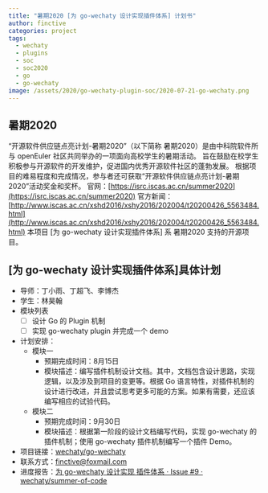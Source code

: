 ```yaml
---
title: "暑期2020 [为 go-wechaty 设计实现插件体系] 计划书"
author: finctive
categories: project
tags:
  - wechaty
  - plugins
  - soc
  - soc2020
  - go
  - go-wechaty
image: /assets/2020/go-wechaty-plugin-soc/2020-07-21-go-wechaty.png
---
```


## 暑期2020

“开源软件供应链点亮计划-暑期2020”（以下简称 暑期2020）是由中科院软件所与 openEuler 社区共同举办的一项面向高校学生的暑期活动。
旨在鼓励在校学生积极参与开源软件的开发维护，促进国内优秀开源软件社区的蓬勃发展。
根据项目的难易程度和完成情况，参与者还可获取“开源软件供应链点亮计划-暑期2020”活动奖金和奖杯。
官网：[https://isrc.iscas.ac.cn/summer2020](https://isrc.iscas.ac.cn/summer2020) 官方新闻：[http://www.iscas.ac.cn/xshd2016/xshy2016/202004/t20200426_5563484.html](http://www.iscas.ac.cn/xshd2016/xshy2016/202004/t20200426_5563484.html)
本项目 [为 go-wechaty 设计实现插件体系] 系 暑期2020 支持的开源项目。

## [为 go-wechaty 设计实现插件体系]具体计划

- 导师：丁小雨、丁超飞、李博杰
- 学生：林昊翰
- 模块列表
  - [ ] 设计 Go 的 Plugin 机制
  - [ ] 实现 go-wechaty plugin 并完成一个 demo
- 计划安排：
  - 模块一
    - 预期完成时间：8月15日
    - 模块描述：编写插件机制设计文档。其中，文档包含设计思路，实现逻辑，以及涉及到项目的变更等。根据 Go 语言特性，对插件机制的设计进行改进，并且尝试思考更多可能的方案。如果有需要，还应该编写相应的试验代码。
  - 模块二
    - 预期完成时间：9月30日
    - 模块描述：根据第一阶段的设计文档编写代码，实现 go-wechaty 的插件机制；使用 go-wechaty 插件机制编写一个插件 Demo。
- 项目链接：[wechaty/go-wechaty](https://github.com/wechaty/go-wechaty)
- 联系方式：finctive@foxmail.com
- 进度报告：[为 go-wechaty 设计实现 插件体系 · Issue #9 · wechaty/summer-of-code](https://github.com/wechaty/summer-of-code/issues/9)
